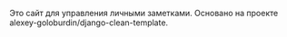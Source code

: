 Это сайт для управления личными заметками. Основано на проекте alexey-goloburdin/django-clean-template.
